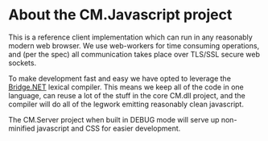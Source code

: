 About the CM.Javascript project
===========

This is a reference client implementation which can run in any reasonably modern web browser. We use web-workers for time consuming operations, and (per the spec) all communication takes place over TLS/SSL secure web sockets.

To make development fast and easy we have opted to leverage the [Bridge.NET](http://bridge.net) lexical compiler. This means we keep all of the code in one language, can reuse a lot of the stuff in the core CM.dll project, and the compiler will do all of the legwork emitting reasonably clean javascript.

The CM.Server project when built in DEBUG mode will serve up non-minified javascript and CSS for easier development.